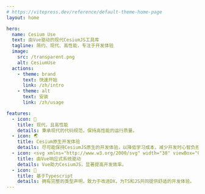 ```yaml
---
# https://vitepress.dev/reference/default-theme-home-page
layout: home

hero:
  name: Cesium Use
  text: 由Vue驱动的现代CesiumJS工具库
  tagline: 简约、现代、高性能，专注于开发体验
  image:
    src: /transparent.png
    alt: CesiumUse
  actions:
    - theme: brand
      text: 快速开始
      link: /zh/intro
    - theme: alt
      text: 安装
      link: /zh/usage

features:
  - icon: 🚀
    title: 现代，且高性能
    details: 秉承现代的代码规范，保持高性能的运行质量。
  - icon: 🌏
    title: Cesium原生开发体验
    details: 尽可能保持CesiumJS原生的开发体验，以降低学习成本，减少开发时心智负担。
  - icon: <svg xmlns="http://www.w3.org/2000/svg" width="30" viewBox="0 0 256 220.8"><path fill="#41B883" d="M204.8 0H256L128 220.8 0 0h97.92L128 51.2 157.44 0h47.36Z"></path><path fill="#41B883" d="m0 0 128 220.8L256 0h-51.2L128 132.48 50.56 0H0Z"></path><path fill="#35495E" d="M50.56 0 128 133.12 204.8 0h-47.36L128 51.2 97.92 0H50.56Z"></path></svg>
    title: 由Vue响应式系统驱动
    details: Vue助力CesiumJS，显著提高开发效率。
  - icon: 📝
    title: 基于Typescript
    details: 拥有完整的类型声明，致力于改进DX，为TS和JS共同提供舒适的开发体验。
---
```

